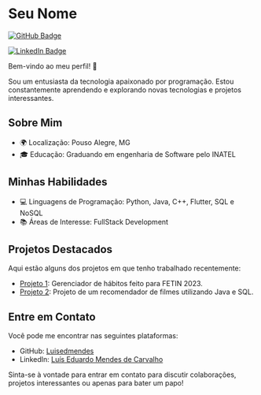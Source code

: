 # Seu Nome

[![GitHub Badge](https://img.shields.io/github/followers/seu-usuario?label=Seguir&style=social)](https://github.com/Luisedmendes)

[![LinkedIn Badge](https://img.shields.io/badge/LinkedIn-Perfil-brightgreen)](https://www.linkedin.com/in/luiseduardomcarvalho/)

Bem-vindo ao meu perfil! 👋

Sou um entusiasta da tecnologia apaixonado por programação. Estou constantemente aprendendo e explorando novas tecnologias e projetos interessantes.

## Sobre Mim

- 🌍 Localização: Pouso Alegre, MG
- 🎓 Educação: Graduando em engenharia de Software pelo INATEL

## Minhas Habilidades

- 💻 Linguagens de Programação: Python, Java, C++, Flutter, SQL e NoSQL
- 📚 Áreas de Interesse: FullStack Development

## Projetos Destacados

Aqui estão alguns dos projetos em que tenho trabalhado recentemente:

- [Projeto 1](https://github.com/Luisedmendes/study-mate): Gerenciador de hábitos feito para FETIN 2023.
- [Projeto 2](https://github.com/Luisedmendes/RecomendadorDeFilmes): Projeto de um recomendador de filmes utilizando Java e SQL.

## Entre em Contato

Você pode me encontrar nas seguintes plataformas:

- GitHub: [Luisedmendes](https://github.com/Luisedmendes)
- LinkedIn: [Luís Eduardo Mendes de Carvalho](https://www.linkedin.com/in/luiseduardomcarvalho/)

Sinta-se à vontade para entrar em contato para discutir colaborações, projetos interessantes ou apenas para bater um papo!

